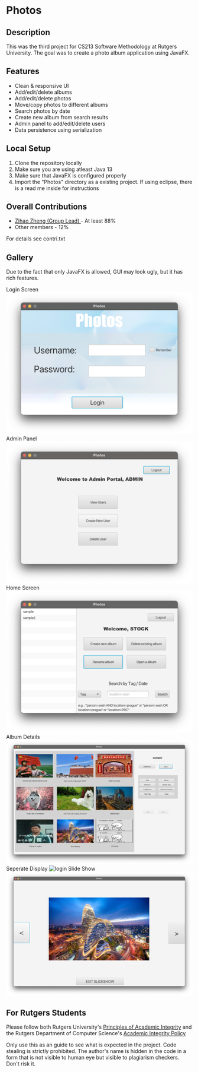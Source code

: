 # Photos


## Description
This was the third project for CS213 Software Methodology at Rutgers University. The goal was to create a photo album application using JavaFX.

## Features
* Clean & responsive UI
* Add/edit/delete albums
* Add/edit/delete photos
* Move/copy photos to different albums
* Search photos by date
* Create new album from search results 
* Admin panel to add/edit/delete users
* Data persistence using serialization

## Local Setup
1. Clone the repository locally
2. Make sure you are using atleast Java 13
3. Make sure that JavaFX is configured properly
4. Import the "Photos" directory as a existing project. If using eclipse, there is a read me inside for instructions

## Overall Contributions 

- [Zihao Zheng (Group Lead) ](https://github.com/zhengzihao2002) - At least 88%
- Other members - 12%

For details see contri.txt

## Gallery
Due to the fact that only JavaFX is allowed, GUI may look ugly, but it has rich features.

Login Screen
![login](Photos/doc/readme/login.png)
Admin Panel
![login](Photos/doc/readme/admin.png)
Home Screen
![login](Photos/doc/readme/nonadmin.png)
Album Details
![login](Photos/doc/readme/album.png)
Seperate Display
![login](Photos/doc/readme/seperate.png)
Slide Show
![login](Photos/doc/readme/slideshow.png)


## For Rutgers Students
Please follow both Rutgers University's [Principles of Academic Integrity](http://academicintegrity.rutgers.edu/) and the Rutgers Department of Computer Science's [Academic Integrity Policy](https://www.cs.rutgers.edu/academics/undergraduate/academic-integrity-policy)

Only use this as an guide to see what is expected in the project. Code stealing is strictly prohibited. The author's name is hidden in the code in a form that is not visible to human eye but visible to plagiarism checkers. Don't risk it.
